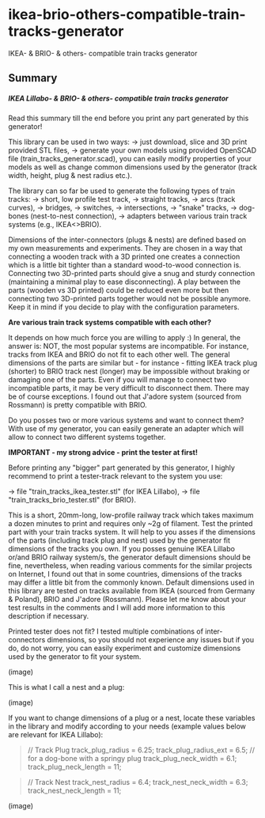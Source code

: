 # ikea-brio-others-compatible-train-tracks-generator
IKEA- &amp; BRIO- &amp; others- compatible train tracks generator
## Summary

##### **IKEA Lillabo- & BRIO- & others- compatible train tracks generator**

Read this summary till the end before you print any part generated by this generator!

This library can be used in two ways:
-> just download, slice and 3D print provided STL files,
-> generate your own models using provided OpenSCAD file (train_tracks_generator.scad), you can easily modify properties of your models as well as change common dimensions used by the generator (track width, height, plug & nest radius etc.).


The library can so far be used to generate the following types of train tracks:
-> short, low profile test track,
-> straight tracks,
-> arcs (track curves),
-> bridges,
-> switches,
-> intersections,
-> "snake" tracks,
-> dog-bones (nest-to-nest connection),
-> adapters between various train track systems (e.g., IKEA<>BRIO).

Dimensions of the inter-connectors (plugs & nests) are defined based on my own measurements and experiments. They are chosen in a way that connecting a wooden track with a 3D printed one creates a connection which is a little bit tighter than a standard wood-to-wood connection is. Connecting two 3D-printed parts should give a snug and sturdy connection (maintaining a minimal play to ease disconnecting). A play between the parts (wooden vs 3D printed) could be reduced even more but then connecting two 3D-printed parts together would not be possible anymore. Keep it in mind if you decide to play with the configuration parameters.


**Are various train track systems compatible with each other?**

It depends on how much force you are willing to apply :) In general, the answer is: NOT, the most popular systems are incompatible. For instance, tracks from IKEA and BRIO do not fit to each other well. The general dimensions of the parts are similar but - for instance - fitting IKEA track plug (shorter) to BRIO track nest (longer) may be impossible without braking or damaging one of the parts. Even if you will manage to connect two incompatible parts, it may be very difficult to disconnect them.
There may be of course exceptions. I found out that J'adore system (sourced from Rossmann) is pretty compatible with BRIO.

Do you posses two or more various systems and want to connect them? With use of my generator, you can easily generate an adapter which will allow to connect two different systems together.

**IMPORTANT - my strong advice - print the tester at first!**

Before printing any "bigger" part generated by this generator, I highly recommend to print a tester-track relevant to the system you use:

-> file "train_tracks_ikea_tester.stl" (for IKEA Lillabo),
-> file "train_tracks_brio_tester.stl" (for BRIO).

This is a short, 20mm-long, low-profile railway track which takes maximum a dozen minutes to print and requires only ~2g of filament. Test the printed part with your train tracks system. It will help to you asses if the dimensions of the parts (including track plug and nest) used by the generator fit dimensions of the tracks you own. If you posses genuine IKEA Lillabo or/and BRIO railway system/s, the generator default dimensions should be fine, nevertheless, when reading various comments for the similar projects on Internet, I found out that in some countries, dimensions of the tracks may differ a little bit from the commonly known. Default dimensions used in this library are tested on tracks available from IKEA (sourced from Germany & Poland), BRIO and J'adore (Rossmann). Please let me know about your test results in the comments and I will add more information to this description if necessary.  


Printed tester does not fit?
I tested multiple combinations of inter-connectors dimensions, so you should not experience any issues but if you do, do not worry, you can easily experiment and customize dimensions used by the generator to fit your system.

(image)

This is what I call a nest and a plug:

(image)

If you want to change dimensions of a plug or a nest, locate these variables in the library and modify according to your needs (example values below are relevant for IKEA Lillabo):


>// Track Plug
>track_plug_radius = 6.25;
>track_plug_radius_ext = 6.5; // for a dog-bone with a springy plug
>track_plug_neck_width = 6.1;
>track_plug_neck_length = 11;

>// Track Nest
>track_nest_radius = 6.4;
track_nest_neck_width = 6.3;
>track_nest_neck_length = 11;

(image)
